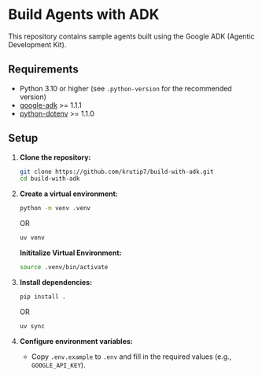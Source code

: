 # Build Agents with ADK

This repository contains sample agents built using the Google ADK (Agentic Development Kit).


## Requirements

- Python 3.10 or higher (see `.python-version` for the recommended version)
- [google-adk](https://pypi.org/project/google-adk/) >= 1.1.1
- [python-dotenv](https://pypi.org/project/python-dotenv/) >= 1.1.0

## Setup

1. **Clone the repository:**
   ```bash
   git clone https://github.com/krutip7/build-with-adk.git
   cd build-with-adk
   ```
2. **Create a virtual environment:**
   ```bash
   python -m venv .venv
   ```
    OR 

   ```bash
   uv venv
   ``` 

   **Inititalize Virtual Environment:**

   ```bash
   source .venv/bin/activate
   ```
3. **Install dependencies:**
   ```bash
   pip install .
   ```

    OR 

   ```bash
   uv sync
   ```
4. **Configure environment variables:**
   - Copy `.env.example` to `.env` and fill in the required values (e.g., `GOOGLE_API_KEY`).
